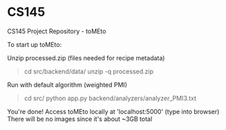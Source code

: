 # CS145
CS145 Project Repository - toMEto


To start up toMEto:

Unzip processed.zip (files needed for recipe metadata)
> cd src/backend/data/
> unzip -q processed.zip

Run with default algorithm (weighted PMI)
> cd src/
> python app.py backend/analyzers/analyzer_PMI3.txt

You're done!
Access toMEto locally at 'localhost:5000' (type into browser)
There will be no images since it's about ~3GB total
